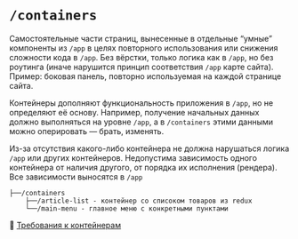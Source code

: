 # `/containers`

Самостоятельные части страниц, вынесенные в отдельные “умные” компоненты из `/app` в целях повторного 
использования или снижения сложности кода в `/app`. 
Без вёрстки, только логика как в `/app`, но без роутинга (иначе нарушится принцип соответствия `/app` карте сайта). 
Пример: боковая панель, повторно используемая на каждой странице сайта.

Контейнеры дополняют функциональность приложения в `/app`, но не определяют её основу. 
Например, получение начальных данных должно выполняться на уровне `/app`, а в `/containers` этими данными 
можно оперировать — брать, изменять. 

Из-за отсутствия какого-либо контейнера не должна нарушаться логика `/app` или других контейнеров. 
Недопустима зависимость одного контейнера от наличия другого, от порядка их исполнения (рендера). 
Все зависимости выносятся в `/app`

```
├──/containers
    ├──/article-list - контейнер со списоком товаров из redux
    └──/main-menu - главное меню с конкретными пунктами
```

📖 [Требования к контейнерам](/docs/check/container.md)